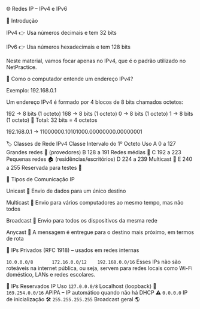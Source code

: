 🌐 Redes IP – IPv4 e IPv6

📌 Introdução

IPv4 👉 Usa números decimais e tem 32 bits

IPv6 👉 Usa números hexadecimais e tem 128 bits

Neste material, vamos focar apenas no IPv4, que é o padrão utilizado no NetPractice.

🧠 Como o computador entende um endereço IPv4?

Exemplo: 192.168.0.1

Um endereço IPv4 é formado por 4 blocos de 8 bits chamados octetos:


192 → 8 bits (1 octeto)
168 → 8 bits (1 octeto)
  0 → 8 bits (1 octeto)
  1 → 8 bits (1 octeto)
🔢 Total: 32 bits = 4 octetos


192.168.0.1 → 11000000.10101000.00000000.00000001


🏷️ Classes de Rede IPv4
Classe	Intervalo do 1º Octeto	Uso
A	0 a 127	Grandes redes 🏢 (provedores)
B	128 a 191	Redes médias 🏫
C	192 a 223	Pequenas redes 🏠 (residências/escritórios)
D	224 a 239	Multicast 📡
E	240 a 255	Reservada para testes 🧪

📡 Tipos de Comunicação IP



Unicast 🧍
Envio de dados para um único destino

Multicast 👥
Envio para vários computadores ao mesmo tempo, mas não todos

Broadcast 📢
Envio para todos os dispositivos da mesma rede

Anycast 📍
A mensagem é entregue para o destino mais próximo, em termos de rota

🔐 IPs Privados (RFC 1918) – usados em redes internas

`10.0.0.0/8      
172.16.0.0/12   
192.168.0.0/16`
Esses IPs não são roteáveis na internet pública, ou seja, servem para redes locais como Wi-Fi doméstico, LANs e redes escolares.

🚫 IPs Reservados
IP	Uso
`127.0.0.0/8`	Localhost (loopback) 🔁
`169.254.0.0/16`	APIPA – IP automático quando não há DHCP ⚠️
`0.0.0.0`	IP de inicialização 🛠️
`255.255.255.255`	Broadcast geral 🌎
